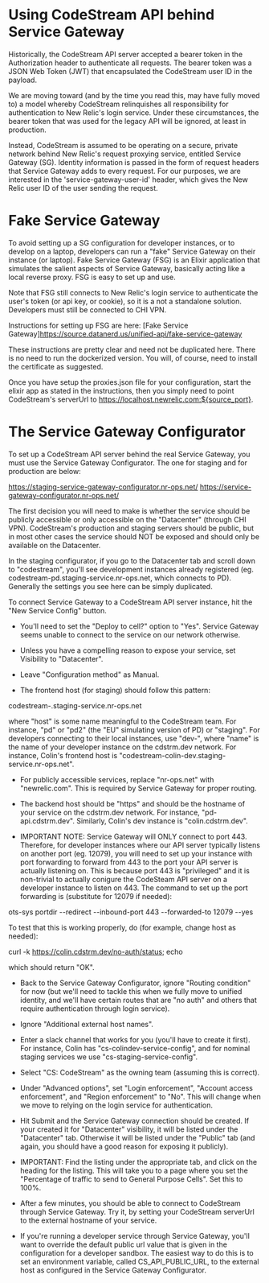 # Using CodeStream API behind Service Gateway

Historically, the CodeStream API server accepted a bearer token in the Authorization
header to authenticate all requests. The bearer token was a JSON Web Token (JWT) that
encapsulated the CodeStream user ID in the payload.

We are moving toward (and by the time you read this, may have fully moved to) a model
whereby CodeStream relinquishes all responsibility for authentication to New Relic's
login service. Under these circumstances, the bearer token that was used for the legacy
API will be ignored, at least in production. 

Instead, CodeStream is assumed to be operating on a secure, private network behind
New Relic's request proxying service, entitled Service Gateway (SG). Identity information
is passed in the form of request headers that Service Gateway adds to every request.
For our purposes, we are interested in the 'service-gateway-user-id' header, which
gives the New Relic user ID of the user sending the request.

# Fake Service Gateway

To avoid setting up a SG configuration for developer instances, or to develop on a 
laptop, developers can run a "fake" Service Gateway on their instance (or laptop).
Fake Service Gateway (FSG) is an Elixir application that simulates the salient aspects
of Service Gateway, basically acting like a local reverse proxy. FSG is easy to set up
and use.

Note that FSG still connects to New Relic's login service to authenticate the user's
token (or api key, or cookie), so it is a not a standalone solution. Developers must
still be connected to CHI VPN.

Instructions for setting up FSG are here:
[Fake Service Gateway]https://source.datanerd.us/unified-api/fake-service-gateway

These instructions are pretty clear and need not be duplicated here. There is no need
to run the dockerized version. You will, of course, need to install the certificate
as suggested. 

Once you have setup the proxies.json file for your configuration, start the elixir app
as stated in the instructions, then you simply need to point CodeStream's serverUrl 
to https://localhost.newrelic.com:${source_port}.

# The Service Gateway Configurator

To set up a CodeStream API server behind the real Service Gateway, you must use the 
Service Gateway Configurator. The one for staging and for production are below:

https://staging-service-gateway-configurator.nr-ops.net/
https://service-gateway-configurator.nr-ops.net/

The first decision you will need to make is whether the service should be publicly 
accessible or only accessible on the "Datacenter" (through CHI VPN). CodeStream's 
production and staging servers should be public, but in most other cases the service 
should NOT be exposed and should only be available on the Datacenter.

In the staging configurator, if you go to the Datacenter tab and scroll down to
"codestream", you'll see development instances already registered (eg. 
codestream-pd.staging-service.nr-ops.net, which connects to PD). Generally the
settings you see here can be simply duplicated.

To connect Service Gateway to a CodeStream API server instance, hit the 
"New Service Config" button. 

- You'll need to set the "Deploy to cell?" option to "Yes". Service Gateway seems
unable to connect to the service on our network otherwise.

- Unless you have a compelling reason to expose your service, set Visibility to
"Datacenter".

- Leave "Configuration method" as Manual.

- The frontend host (for staging) should follow this pattern: 

codestream-<host>.staging-service.nr-ops.net

where "host" is some name meaningful to the CodeStream team. For instance,
"pd" or "pd2" (the "EU" simulating version of PD) or "staging". For developers
connecting to their local instances, use "dev-<name>", where "name" is the
name of your developer instance on the cdstrm.dev network. For instance, Colin's
frontend host is "codestream-colin-dev.staging-service.nr-ops.net".

- For publicly accessible services, replace "nr-ops.net" with "newrelic.com". 
This is required by Service Gateway for proper routing.

- The backend host should be "https" and should be the hostname of your service
on the cdstrm.dev network. For instance, "pd-api.cdstrm.dev". Similarly, Colin's
dev instance is "colin.cdstrm.dev". 

- IMPORTANT NOTE: Service Gateway will ONLY connect to port 443. Therefore, for
developer instances where our API server typically listens on another port
(eg. 12079), you will need to set up your instance with port forwarding to
forward from 443 to the port your API server is actually listening on. This is
because port 443 is "privileged" and it is non-trivial to actually conigure
the CodeSteam API server on a developer instance to listen on 443. The command
to set up the port forwarding is (substitute for 12079 if needed):

ots-sys portdir --redirect  --inbound-port 443 --forwarded-to 12079 --yes

To test that this is working properly, do (for example, change host as needed):

curl -k https://colin.cdstrm.dev/no-auth/status; echo

which should return "OK".

- Back to the Service Gateway Configurator, ignore "Routing condition" for now
(but we'll need to tackle this when we fully move to unified identity, and 
we'll have certain routes that are "no auth" and others that require authentication
through login service). 

- Ignore "Additional external host names".

- Enter a slack channel that works for you (you'll have to create it first). For
instance, Colin has "cs-colindev-service-config", and for nominal staging services
we use "cs-staging-service-config".

- Select "CS: CodeStream" as the owning team (assuming this is correct).

- Under "Advanced options", set "Login enforcement", "Account access enforcement",
and "Region enforcement" to "No". This will change when we move to relying on
the login service for authentication.

- Hit Submit and the Service Gateway connection should be created. If your created
it for "Datacenter" visibility, it will be listed under the "Datacenter" tab.
Otherwise it will be listed under the "Public" tab (and again, you should have a
good reason for exposing it publicly).

- IMPORTANT: Find the listing under the appropriate tab, and click on the heading
for the listing. This will take you to a page where you set the "Percentage of 
traffic to send to General Purpose Cells". Set this to 100%. 

- After a few minutes, you should be able to connect to CodeStream through 
Service Gateway. Try it, by setting your CodeStream serverUrl to the external
hostname of your service.

- If you're running a developer service through Service Gateway, you'll want to 
override the default public url value that is given in the configuration for a
developer sandbox. The easiest way to do this is to set an environment variable,
called CS_API_PUBLIC_URL, to the external host as configured in the Service Gateway
Configurator. 